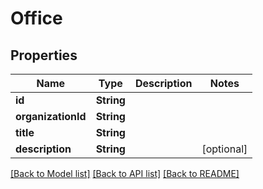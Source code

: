 # Office

## Properties
Name | Type | Description | Notes
------------ | ------------- | ------------- | -------------
**id** | **String** |  | 
**organizationId** | **String** |  | 
**title** | **String** |  | 
**description** | **String** |  | [optional] 

[[Back to Model list]](../README.md#documentation-for-models) [[Back to API list]](../README.md#documentation-for-api-endpoints) [[Back to README]](../README.md)


